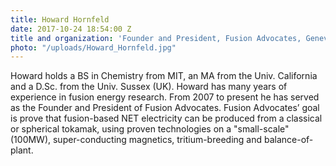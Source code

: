 ```yaml
---
title: Howard Hornfeld
date: 2017-10-24 18:54:00 Z
title and organization: 'Founder and President, Fusion Advocates, Geneva, Switzerland'
photo: "/uploads/Howard_Hornfeld.jpg"
---
```

Howard holds a BS in Chemistry from MIT, an MA from the Univ. California and a D.Sc. from the Univ. Sussex (UK). Howard has many years of experience in fusion energy research. From 2007 to present he has served as the Founder and President of Fusion Advocates. Fusion Advocates’ goal is prove that fusion-based NET electricity can be produced from a classical or spherical tokamak, using proven technologies on a "small-scale" (100MW), super-conducting magnetics, tritium-breeding and balance-of-plant.
